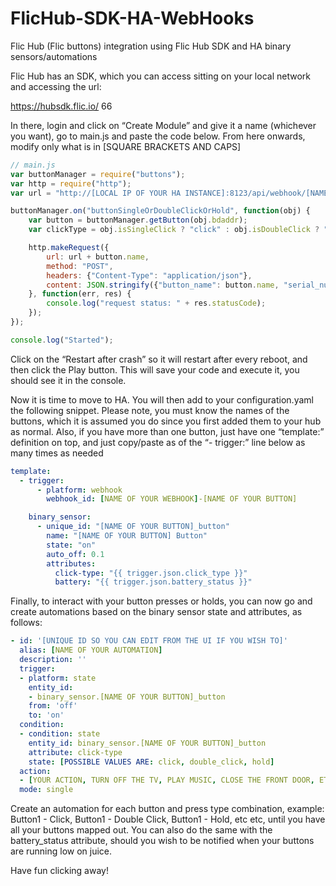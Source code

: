 # FlicHub-SDK-HA-WebHooks
 Flic Hub (Flic buttons) integration using Flic Hub SDK and HA binary sensors/automations

Flic Hub has an SDK, which you can access sitting on your local network and accessing the url:

https://hubsdk.flic.io/ 66

In there, login and click on “Create Module” and give it a name (whichever you want), go to main.js and paste the code below. From here onwards, modify only what is in [SQUARE BRACKETS AND CAPS]

```javascript
// main.js
var buttonManager = require("buttons");
var http = require("http");
var url = "http://[LOCAL IP OF YOUR HA INSTANCE]:8123/api/webhook/[NAME OF YOUR WEBHOOK]-";

buttonManager.on("buttonSingleOrDoubleClickOrHold", function(obj) {
	var button = buttonManager.getButton(obj.bdaddr);
	var clickType = obj.isSingleClick ? "click" : obj.isDoubleClick ? "double-click" : "hold";

	http.makeRequest({
		url: url + button.name,
		method: "POST",
		headers: {"Content-Type": "application/json"},
		content: JSON.stringify({"button_name": button.name, "serial_number": button.serialNumber, "click_type": clickType, "battery_status": button.batteryStatus }),
	}, function(err, res) {
		console.log("request status: " + res.statusCode);
	});
});

console.log("Started");
```

Click on the “Restart after crash” so it will restart after every reboot, and then click the Play button. This will save your code and execute it, you should see it in the console.

Now it is time to move to HA. You will then add to your configuration.yaml the following snippet. Please note, you must know the names of the buttons, which it is assumed you do since you first added them to your hub as normal. Also, if you have more than one button, just have one “template:” definition on top, and just copy/paste as of the “- trigger:” line below as many times as needed

```yaml
template:
  - trigger:
      - platform: webhook
        webhook_id: [NAME OF YOUR WEBHOOK]-[NAME OF YOUR BUTTON]

    binary_sensor:
      - unique_id: "[NAME OF YOUR BUTTON]_button"
        name: "[NAME OF YOUR BUTTON] Button"
        state: "on"
        auto_off: 0.1
        attributes:
          click-type: "{{ trigger.json.click_type }}"
          battery: "{{ trigger.json.battery_status }}"
```

Finally, to interact with your button presses or holds, you can now go and create automations based on the binary sensor state and attributes, as follows:

```yaml
- id: '[UNIQUE ID SO YOU CAN EDIT FROM THE UI IF YOU WISH TO]'
  alias: [NAME OF YOUR AUTOMATION]
  description: ''
  trigger:
  - platform: state
    entity_id:
    - binary_sensor.[NAME OF YOUR BUTTON]_button
    from: 'off'
    to: 'on'
  condition:
  - condition: state
    entity_id: binary_sensor.[NAME OF YOUR BUTTON]_button
    attribute: click-type
    state: [POSSIBLE VALUES ARE: click, double_click, hold]
  action:
  - [YOUR ACTION, TURN OFF THE TV, PLAY MUSIC, CLOSE THE FRONT DOOR, ETC]
  mode: single
```

Create an automation for each button and press type combination, example: Button1 - Click, Button1 - Double Click, Button1 - Hold, etc etc, until you have all your buttons mapped out. You can also do the same with the battery_status attribute, should you wish to be notified when your buttons are running low on juice.

Have fun clicking away!